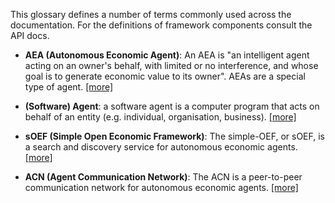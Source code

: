 This glossary defines a number of terms commonly used across the documentation. For the definitions of framework components consult the API docs.

* **AEA (Autonomous Economic Agent)**: An AEA is "an intelligent agent acting on an owner's behalf, with limited or no interference, and whose goal is to generate economic value to its owner". AEAs are a special type of agent. [[more]](index.md)

* **(Software) Agent**: a software agent is a computer program that acts on behalf of an entity (e.g. individual, organisation, business). [[more]](https://en.wikipedia.org/wiki/Software_agent)

* **sOEF (Simple Open Economic Framework)**: The simple-OEF, or sOEF, is a search and discovery service for autonomous economic agents. [[more]](simple-oef.md)

* **ACN (Agent Communication Network)**: The ACN is a peer-to-peer communication network for autonomous economic agents. [[more]](acn.md)